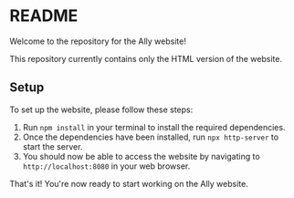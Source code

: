 # README

Welcome to the repository for the Ally website!

This repository currently contains only the HTML version of the website.

## Setup

To set up the website, please follow these steps:

1. Run `npm install` in your terminal to install the required dependencies.
2. Once the dependencies have been installed, run `npx http-server` to start the server.
3. You should now be able to access the website by navigating to `http://localhost:8080` in your web browser.

That's it! You're now ready to start working on the Ally website.
